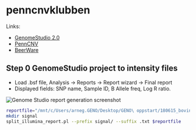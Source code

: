 # penncnvklubben

Links:

* [GenomeStudio 2.0](http://support.illumina.com/array/array_software/genomestudio/downloads.html)
* [PennCNV](http://penncnv.openbioinformatics.org)
* [BeerWare](https://en.wikipedia.org/wiki/Beerware)

## Step 0 GenomeStudio project to intensity files

* Load .bsf file, Analysis -> Reports -> Report wizard -> Final report
* Displayed fields: SNP name, Sample ID, B Allele freq, Log R ratio. 

![Genome Studio report generation screenshot](https://github.com/argju/penncnvklubben/blob/master/screenshots/report.png)

```bash
reportfile="/mnt/c/Users/arneg.GENO/Desktop/GENO\ oppstart/180615_bovine777K_48samples_FinalReport_PennCNV.txt"
mkdir signal
split_illumina_report.pl --prefix signal/ --suffix .txt $reportfile
```

